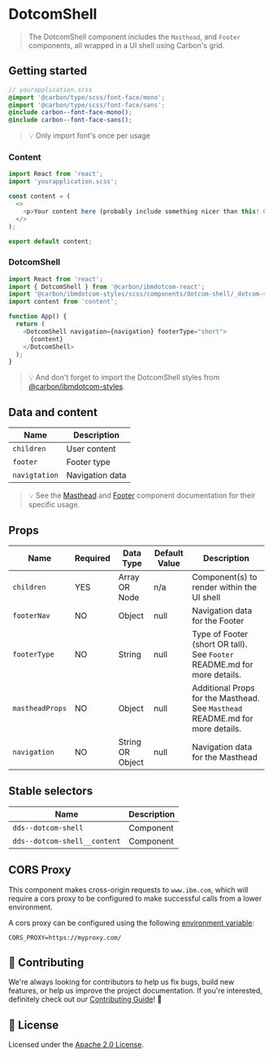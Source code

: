 # DotcomShell

> The DotcomShell component includes the `Masthead`, and `Footer` components,
> all wrapped in a UI shell using Carbon's grid.

## Getting started

```scss
// yourapplication.scss
@import '@carbon/type/scss/font-face/mono';
@import '@carbon/type/scss/font-face/sans';
@include carbon--font-face-mono();
@include carbon--font-face-sans();
```

> 💡 Only import font's once per usage

### Content

```javascript
import React from 'react';
import 'yourapplication.scss';

const content = (
  <>
    <p>Your content here (probably include something nicer than this! 😄)</p>
  </>
);

export default content;
```

### DotcomShell

```javascript
import React from 'react';
import { DotcomShell } from '@carbon/ibmdotcom-react';
import '@carbon/ibmdotcom-styles/scss/components/dotcom-shell/_dotcom-shell.scss';
import content from 'content';

function App() {
  return (
    <DotcomShell navigation={navigation} footerType="short">
      {content}
    </DotcomShell>
  );
}
```

> 💡 And don't forget to import the DotcomShell styles from
> [@carbon/ibmdotcom-styles](/packages/styles).

## Data and content

| Name          | Description     |
| ------------- | --------------- |
| `children`    | User content    |
| `footer`      | Footer type     |
| `navigtation` | Navigation data |

> 💡 See the
> [Masthead](https://github.com/carbon-design-system/ibm-dotcom-library/tree/master/packages/react/src/components/Masthead)
> and
> [Footer](https://github.com/carbon-design-system/ibm-dotcom-library/tree/master/packages/react/src/components/Footer)
> component documentation for their specific usage.

## Props

| Name            | Required | Data Type        | Default Value | Description                                                                   |
| --------------- | -------- | ---------------- | ------------- | ----------------------------------------------------------------------------- |
| `children`      | YES      | Array OR Node    | n/a           | Component(s) to render within the UI shell                                    |
| `footerNav`     | NO       | Object           | null          | Navigation data for the Footer                                                |
| `footerType`    | NO       | String           | null          | Type of Footer (short OR tall). See `Footer` README.md for more details.      |
| `mastheadProps` | NO       | Object           | null          | Additional Props for the Masthead. See `Masthead` README.md for more details. |
| `navigation`    | NO       | String OR Object | null          | Navigation data for the Masthead                                              |

## Stable selectors

| Name                         | Description |
| ---------------------------- | ----------- |
| `dds--dotcom-shell`          | Component   |
| `dds--dotcom-shell__content` | Component   |

## CORS Proxy

This component makes cross-origin requests to `www.ibm.com`, which will require
a cors proxy to be configured to make successful calls from a lower environment.

A cors proxy can be configured using the following
[environment variable](../../../docs/environment-variables.md):

`CORS_PROXY=https://myproxy.com/`

## 🙌 Contributing

We're always looking for contributors to help us fix bugs, build new features,
or help us improve the project documentation. If you're interested, definitely
check out our [Contributing Guide](/.github/CONTRIBUTING.md)! 👀

## 📝 License

Licensed under the [Apache 2.0 License](/LICENSE).
